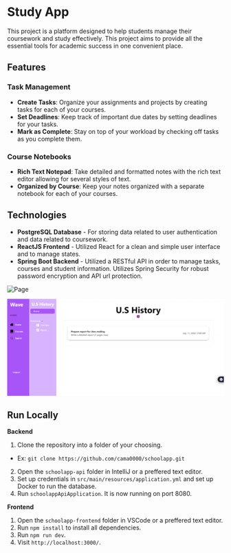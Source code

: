 
# Study App

This project is a platform designed to help students manage their coursework and study effectively. This project aims to provide all the essential tools for academic success in one convenient place.

## Features

### Task Management
- **Create Tasks**: Organize your assignments and projects by creating tasks for each of your courses.
- **Set Deadlines**: Keep track of important due dates by setting deadlines for your tasks.
- **Mark as Complete**: Stay on top of your workload by checking off tasks as you complete them.

### Course Notebooks
- **Rich Text Notepad**: Take detailed and formatted notes with the rich text editor allowing for several styles of text.
- **Organized by Course**: Keep your notes organized with a separate notebook for each of your courses.

## Technologies
- **PostgreSQL Database** - For storing data related to user authentication and data related to coursework.
- **ReactJS Frontend** - Utilized React for a clean and simple user interface and to manage states.
- **Spring Boot Backend** - Utilized a RESTful API in order to manage tasks, courses and student information. Utilizes Spring Security for robust password encryption and API url protection.

![Page](public/assets/images/studyApp.png "Course Page")

<img width="1301" alt="Course Page" src="https://github.com/cama0000/schoolapp/blob/main/schoolapp-frontend/public/assets/images/studyApp.png">

## Run Locally

**Backend**
1. Clone the repository into a folder of your choosing. 
- Ex: `git clone https://github.com/cama0000/schoolapp.git`
2. Open the `schoolapp-api` folder in IntelliJ or a preffered text editor.
3. Set up credentials in `src/main/resources/application.yml` and set up Docker to run the database.
4. Run `schoolappApiApplication`. It is now running on port 8080.

**Frontend**
1. Open the `schoolapp-frontend` folder in VSCode or a preffered text editor.
2. Run `npm install` to install all dependencies.
3. Run `npm run dev`.
4. Visit `http://localhost:3000/`.
